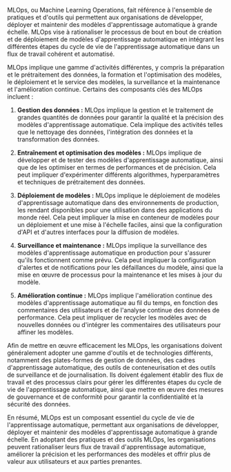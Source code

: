 MLOps, ou Machine Learning Operations, fait référence à l'ensemble de pratiques et d'outils qui permettent aux organisations de développer, déployer et maintenir des modèles d'apprentissage automatique à grande échelle. MLOps vise à rationaliser le processus de bout en bout de création et de déploiement de modèles d'apprentissage automatique en intégrant les différentes étapes du cycle de vie de l'apprentissage automatique dans un flux de travail cohérent et automatisé.

MLOps implique une gamme d'activités différentes, y compris la préparation et le prétraitement des données, la formation et l'optimisation des modèles, le déploiement et le service des modèles, la surveillance et la maintenance et l'amélioration continue. Certains des composants clés des MLOps incluent :

1. **Gestion des données :** MLOps implique la gestion et le traitement de grandes quantités de données pour garantir la qualité et la précision des modèles d'apprentissage automatique. Cela implique des activités telles que le nettoyage des données, l'intégration des données et la transformation des données.

2. **Entraînement et optimisation des modèles :** MLOps implique de développer et de tester des modèles d'apprentissage automatique, ainsi que de les optimiser en termes de performances et de précision. Cela peut impliquer d'expérimenter différents algorithmes, hyperparamètres et techniques de prétraitement des données.

3. **Déploiement de modèles :** MLOps implique le déploiement de modèles d'apprentissage automatique dans des environnements de production, les rendant disponibles pour une utilisation dans des applications du monde réel. Cela peut impliquer la mise en conteneur de modèles pour un déploiement et une mise à l'échelle faciles, ainsi que la configuration d'API et d'autres interfaces pour la diffusion de modèles.

4. **Surveillance et maintenance :** MLOps implique la surveillance des modèles d'apprentissage automatique en production pour s'assurer qu'ils fonctionnent comme prévu. Cela peut impliquer la configuration d'alertes et de notifications pour les défaillances du modèle, ainsi que la mise en œuvre de processus pour la maintenance et les mises à jour du modèle.

5. **Amélioration continue :** MLOps implique l'amélioration continue des modèles d'apprentissage automatique au fil du temps, en fonction des commentaires des utilisateurs et de l'analyse continue des données de performance. Cela peut impliquer de recycler les modèles avec de nouvelles données ou d'intégrer les commentaires des utilisateurs pour affiner les modèles.

Afin de mettre en œuvre efficacement les MLOps, les organisations doivent généralement adopter une gamme d'outils et de technologies différents, notamment des plates-formes de gestion de données, des cadres d'apprentissage automatique, des outils de conteneurisation et des outils de surveillance et de journalisation. Ils doivent également établir des flux de travail et des processus clairs pour gérer les différentes étapes du cycle de vie de l'apprentissage automatique, ainsi que mettre en œuvre des mesures de gouvernance et de conformité pour garantir la confidentialité et la sécurité des données.

En résumé, MLOps est un composant essentiel du cycle de vie de l'apprentissage automatique, permettant aux organisations de développer, déployer et maintenir des modèles d'apprentissage automatique à grande échelle. En adoptant des pratiques et des outils MLOps, les organisations peuvent rationaliser leurs flux de travail d'apprentissage automatique, améliorer la précision et les performances des modèles et offrir plus de valeur aux utilisateurs et aux parties prenantes.

